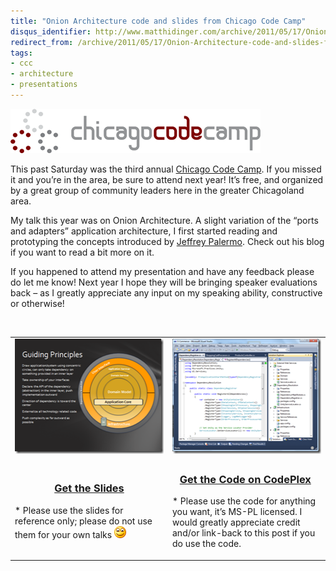 ```yaml
---
title: "Onion Architecture code and slides from Chicago Code Camp"
disqus_identifier: http://www.matthidinger.com/archive/2011/05/17/Onion-Architecture-code-and-slides-from-Chicago-Code-Camp.aspx
redirect_from: /archive/2011/05/17/Onion-Architecture-code-and-slides-from-Chicago-Code-Camp.aspx/
tags: 
- ccc
- architecture
- presentations
---
```

![](/images/subtext-content/www_matthidinger_com/Windows-Live-Writer/Onion-Architecture-code-and-slides-from-_DBEE/logo-horizontal_thumb.png)

This past Saturday was the third annual [Chicago Code Camp](http://chicagocodecamp.com/). If you missed it and you’re in the area, be sure to attend next year! It’s free, and organized by a great group of community leaders here in the greater Chicagoland area.

My talk this year was on Onion Architecture. A slight variation of the “ports and adapters” application architecture, I first started reading and prototyping the concepts introduced by [Jeffrey Palermo](http://jeffreypalermo.com/blog/the-onion-architecture-part-1/). Check out his blog if you want to read a bit more on it.

If you happened to attend my presentation and have any feedback please do let me know! Next year I hope they will be bringing speaker evaluations back – as I greatly appreciate any input on my speaking ability, constructive or otherwise!

 

<table>
<colgroup>
<col width="50%" />
<col width="50%" />
</colgroup>
<tbody>
<tr class="odd">
<td><a href="/images/subtext-content/www_matthidinger_com/Windows-Live-Writer/ff0d136aee1f_88EA/image_2.png"><img src="/images/subtext-content/www_matthidinger_com/Windows-Live-Writer/ff0d136aee1f_88EA/image_thumb.png" title="image" alt="image" width="244" height="184" /></a></td>
<td><a href="/images/subtext-content/www_matthidinger_com/Windows-Live-Writer/ff0d136aee1f_88EA/image_4.png"><img src="/images/subtext-content/www_matthidinger_com/Windows-Live-Writer/ff0d136aee1f_88EA/image_thumb_1.png" title="image" alt="image" width="244" height="184" /></a></td>
</tr>
<tr class="even">
<td><h3 id="get-the-slides" align="center"><a href="http://buswatchapp.com/downloads/onionarchitectureslides.zip">Get the Slides</a></h3>
<p>* Please use the slides for reference only; please do not use them for your own talks <img src="/images/subtext-content/www_matthidinger_com/Windows-Live-Writer/ff0d136aee1f_88EA/wlEmoticon-smile_2.png" alt="Smile" class="wlEmoticon wlEmoticon-smile" /></p></td>
<td><h3 id="get-the-code-on-codeplex" align="center"><a href="http://onionarch.codeplex.com/">Get the Code on CodePlex</a> </h3>
<p>* Please use the code for anything you want, it’s MS-PL licensed. I would greatly appreciate credit and/or link-back to this post if you do use the code.</p></td>
</tr>
</tbody>
</table>

 

